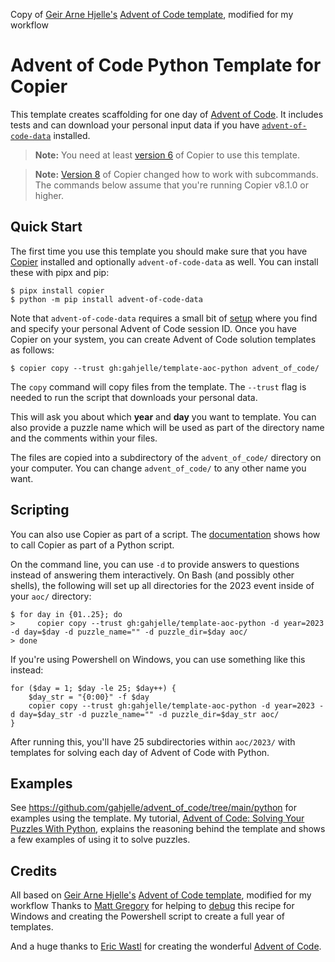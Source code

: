 Copy of [Geir Arne Hjelle's](https://github.com/gahjelle/) [Advent of Code template](https://github.com/gahjelle/template-aoc-python), modified for my workflow 
# Advent of Code Python Template for Copier

This template creates scaffolding for one day of [Advent of Code](https://adventofcode.com/). It includes tests and can download your personal input data if you have [`advent-of-code-data`](https://pypi.org/project/advent-of-code-data/) installed.

> **Note:** You need at least [version 6](https://copier.readthedocs.io/en/latest/changelog/#600-2022-05-15) of Copier to use this template.

> **Note:** [Version 8](https://copier.readthedocs.io/en/stable/changelog/#v800-2023-06-04) of Copier changed how to work with subcommands. The commands below assume that you're running Copier v8.1.0 or higher.

## Quick Start

The first time you use this template you should make sure that you have [Copier](https://copier.readthedocs.io/) installed and optionally `advent-of-code-data` as well. You can install these with pipx and pip:

```console
$ pipx install copier
$ python -m pip install advent-of-code-data
```

Note that `advent-of-code-data` requires a small bit of [setup](https://github.com/wimglenn/advent-of-code-wim/issues/1) where you find and specify your personal Advent of Code session ID. Once you have Copier on your system, you can create Advent of Code solution templates as follows:

```console
$ copier copy --trust gh:gahjelle/template-aoc-python advent_of_code/
```

The `copy` command will copy files from the template. The `--trust` flag is needed to run the script that downloads your personal data.

This will ask you about which **year** and **day** you want to template. You can also provide a puzzle name which will be used as part of the directory name and the comments within your files.

The files are copied into a subdirectory of the `advent_of_code/` directory on your computer. You can change `advent_of_code/` to any other name you want.


## Scripting

You can also use Copier as part of a script. The [documentation](https://copier.readthedocs.io/en/stable/api/) shows how to call Copier as part of a Python script.

On the command line, you can use `-d` to provide answers to questions instead of answering them interactively. On Bash (and possibly other shells), the following will set up all directories for the 2023 event inside of your `aoc/` directory:

```console
$ for day in {01..25}; do
>     copier copy --trust gh:gahjelle/template-aoc-python -d year=2023 -d day=$day -d puzzle_name="" -d puzzle_dir=$day aoc/
> done
```

If you're using Powershell on Windows, you can use something like this instead:

```
for ($day = 1; $day -le 25; $day++) {
    $day_str = "{0:00}" -f $day
    copier copy --trust gh:gahjelle/template-aoc-python -d year=2023 -d day=$day_str -d puzzle_name="" -d puzzle_dir=$day_str aoc/
}
```

After running this, you'll have 25 subdirectories within `aoc/2023/` with templates for solving each day of Advent of Code with Python.


## Examples

See https://github.com/gahjelle/advent_of_code/tree/main/python for examples using the template. My tutorial, [Advent of Code: Solving Your Puzzles With Python](https://realpython.com/python-advent-of-code/), explains the reasoning behind the template and shows a few examples of using it to solve puzzles.


## Credits
All based on [Geir Arne Hjelle's](https://github.com/gahjelle/) [Advent of Code template](https://github.com/gahjelle/template-aoc-python), modified for my workflow 
Thanks to [Matt Gregory](https://github.com/grovduck) for helping to [debug](https://github.com/gahjelle/template-aoc-python/issues/1) this recipe for Windows and creating the Powershell script to create a full year of templates.

And a huge thanks to [Eric Wastl](https://twitter.com/ericwastl/) for creating the wonderful [Advent of Code](https://adventofcode.com/).
